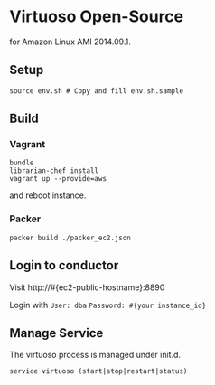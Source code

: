 # Virtuoso Open-Source

for Amazon Linux AMI 2014.09.1.

## Setup

```
source env.sh # Copy and fill env.sh.sample
```

## Build

### Vagrant

```
bundle
librarian-chef install
vagrant up --provide=aws
```

and reboot instance.


### Packer

`packer build ./packer_ec2.json`

## Login to conductor

Visit http://#{ec2-public-hostname}:8890

Login with `User: dba` `Password: #{your instance_id}`

## Manage Service

The virtuoso process is managed under init.d.

`service virtuoso (start|stop|restart|status)`

